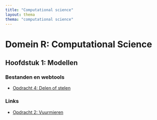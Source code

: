 ```yaml
---
title: "Computational science"
layout: thema
thema: "computational science"
---
```


# Domein R: Computational Science

## Hoofdstuk 1: Modellen

### Bestanden en webtools

* [Opdracht 4: Delen of stelen](h1/delen_stelen.html)

### Links

* [Opdracht 2: Vuurmieren](https://www.scientificamerican.com/video/fire-ants-build-eiffel-tower-structures/)
